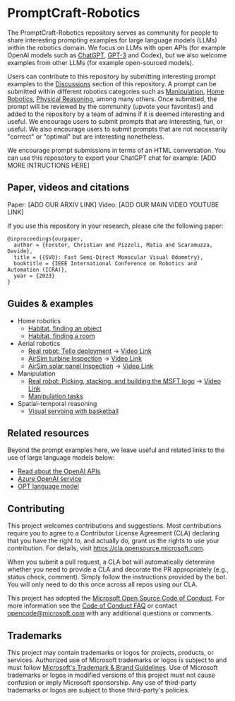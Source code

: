 # PromptCraft-Robotics

The PromptCraft-Robotics repository serves as community for people to share interesting prompting examples for large language models (LLMs) within the robotics domain.
We focus on LLMs with open APIs (for example OpenAI models such as [ChatGPT](https://openai.com/blog/chatgpt/), [GPT-3](https://openai.com/api/) and Codex), but we also welcome examples from other LLMs (for example open-sourced models).

Users can contribute to this repository by submitting interesting prompt examples to the [Discussions](https://github.com/microsoft/PromptCraft-Robotics/discussions) section of this repository. A prompt can be submitted within different robotics categories such as [Manipulation](https://github.com/microsoft/PromptCraft-Robotics/discussions/categories/llm-manipulation), [Home Robotics](https://github.com/microsoft/PromptCraft-Robotics/discussions/categories/llm-home-robots), [Physical Reasoning](https://github.com/microsoft/PromptCraft-Robotics/discussions/categories/llm-physical-reasoning), among many others.
Once submitted, the prompt will be reviewed by the community (upvote your favorites!) and added to the repository by a team of admins if it is deemed interesting and useful.
We encourage users to submit prompts that are interesting, fun, or useful. We also encourage users to submit prompts that are not necessarily "correct" or "optimal" but are interesting nonetheless.

We encourage prompt submissions in terms of an HTML conversation. You can use this reposotory to export your ChatGPT chat for example: [ADD MORE INTRUCTIONS HERE]

## Paper, videos and citations

Paper: [ADD OUR ARXIV LINK]
Video: [ADD OUR MAIN VIDEO YOUTUBE LINK]

If you use this repository in your research, please cite the following paper:

    @inproceedings{ourpaper,
      author = {Forster, Christian and Pizzoli, Matia and Scaramuzza, Davide},
      title = {{SVO}: Fast Semi-Direct Monocular Visual Odometry},
      booktitle = {IEEE International Conference on Robotics and Automation (ICRA)},
      year = {2023}
    }

## Guides & examples

* Home robotics 
  * [Habitat, finding an object](https://github.com/microsoft/PromptCraft-Robotics)
  * [Habitat, finding a room](https://github.com/microsoft/PromptCraft-Robotics)
* Aerial robotics
  * [Real robot: Tello deployment](examples/aerial_robotics/tello_example.md) -> [Video Link](examples/aerial_robotics/airsim_drone_example.md)
  * [AirSim turbine Inspection](examples/aerial_robotics/airsim_turbine_inspection.md) -> [Video Link](examples/aerial_robotics/airsim_drone_example.md)
  * [AirSim solar panel Inspection](examples/aerial_robotics/airsim_solarpanel_inspection.md) -> [Video Link](examples/aerial_robotics/airsim_drone_example.md)
* Manipulation
  * [Real robot: Picking, stacking, and building the MSFT logo](examples/manipulation/pick_stack_msft_logo.md) -> [Video Link](examples/aerial_robotics/airsim_drone_example.md)
  * [Manipulation tasks](examples/manipulation/manipulation_tasks.md)
* Spatial-temporal reasoning
  * [Visual servoing with basketball](examples/spatial_temporal_reasoning/visual_servoing_basketball.md)

## Related resources

Beyond the prompt examples here, we leave useful and related links to the use of large language models below:

* [Read about the OpenAI APIs](https://openai.com/api/)
* [Azure OpenAI service](https://azure.microsoft.com/en-us/products/cognitive-services/openai-service)
* [OPT language model](https://huggingface.co/docs/transformers/model_doc/opt)

## Contributing

This project welcomes contributions and suggestions.  Most contributions require you to agree to a
Contributor License Agreement (CLA) declaring that you have the right to, and actually do, grant us
the rights to use your contribution. For details, visit https://cla.opensource.microsoft.com.

When you submit a pull request, a CLA bot will automatically determine whether you need to provide
a CLA and decorate the PR appropriately (e.g., status check, comment). Simply follow the instructions
provided by the bot. You will only need to do this once across all repos using our CLA.

This project has adopted the [Microsoft Open Source Code of Conduct](https://opensource.microsoft.com/codeofconduct/).
For more information see the [Code of Conduct FAQ](https://opensource.microsoft.com/codeofconduct/faq/) or
contact [opencode@microsoft.com](mailto:opencode@microsoft.com) with any additional questions or comments.

## Trademarks

This project may contain trademarks or logos for projects, products, or services. Authorized use of Microsoft 
trademarks or logos is subject to and must follow 
[Microsoft's Trademark & Brand Guidelines](https://www.microsoft.com/en-us/legal/intellectualproperty/trademarks/usage/general).
Use of Microsoft trademarks or logos in modified versions of this project must not cause confusion or imply Microsoft sponsorship.
Any use of third-party trademarks or logos are subject to those third-party's policies.

